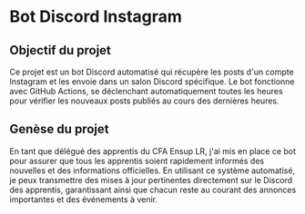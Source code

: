 # Bot Discord Instagram

## Objectif du projet
Ce projet est un bot Discord automatisé qui récupère les posts d'un compte Instagram et les envoie dans un salon Discord spécifique. Le bot fonctionne avec GitHub Actions, se déclenchant automatiquement toutes les heures pour vérifier les nouveaux posts publiés au cours des dernières heures.

## Genèse du projet
En tant que délégué des apprentis du CFA Ensup LR, j'ai mis en place ce bot pour assurer que tous les apprentis soient rapidement informés des nouvelles et des informations officielles. En utilisant ce système automatisé, je peux transmettre des mises à jour pertinentes directement sur le Discord des apprentis, garantissant ainsi que chacun reste au courant des annonces importantes et des événements à venir.
